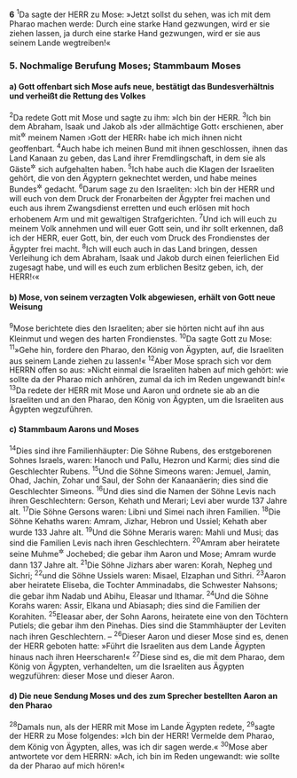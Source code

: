__6__
<sup>1</sup>Da sagte der HERR zu Mose: »Jetzt sollst du sehen, was ich mit dem Pharao machen werde: Durch eine starke Hand gezwungen, wird er sie ziehen lassen, ja durch eine starke Hand gezwungen, wird er sie aus seinem Lande wegtreiben!«

### 5. Nochmalige Berufung Moses; Stammbaum Moses

#### a) Gott offenbart sich Mose aufs neue, bestätigt das Bundesverhältnis und verheißt die Rettung des Volkes

<sup>2</sup>Da redete Gott mit Mose und sagte zu ihm: »Ich bin der HERR.
<sup>3</sup>Ich bin dem Abraham, Isaak und Jakob als ›der allmächtige Gott‹ erschienen, aber mit<sup title="oder: unter">&#x2732;</sup> meinem Namen ›Gott der HERR‹ habe ich mich ihnen nicht geoffenbart.
<sup>4</sup>Auch habe ich meinen Bund mit ihnen geschlossen, ihnen das Land Kanaan zu geben, das Land ihrer Fremdlingschaft, in dem sie als Gäste<sup title="oder: Fremdlinge">&#x2732;</sup> sich aufgehalten haben.
<sup>5</sup>Ich habe auch die Klagen der Israeliten gehört, die von den Ägyptern geknechtet werden, und habe meines Bundes<sup title="= meiner Bundeszusage">&#x2732;</sup> gedacht.
<sup>6</sup>Darum sage zu den Israeliten: ›Ich bin der HERR und will euch von dem Druck der Fronarbeiten der Ägypter frei machen und euch aus ihrem Zwangsdienst erretten und euch erlösen mit hoch erhobenem Arm und mit gewaltigen Strafgerichten.
<sup>7</sup>Und ich will euch zu meinem Volk annehmen und will euer Gott sein, und ihr sollt erkennen, daß ich der HERR, euer Gott, bin, der euch vom Druck des Frondienstes der Ägypter frei macht.
<sup>8</sup>Ich will euch auch in das Land bringen, dessen Verleihung ich dem Abraham, Isaak und Jakob durch einen feierlichen Eid zugesagt habe, und will es euch zum erblichen Besitz geben, ich, der HERR!‹«

#### b) Mose, von seinem verzagten Volk abgewiesen, erhält von Gott neue Weisung

<sup>9</sup>Mose berichtete dies den Israeliten; aber sie hörten nicht auf ihn aus Kleinmut und wegen des harten Frondienstes.
<sup>10</sup>Da sagte Gott zu Mose:
<sup>11</sup>»Gehe hin, fordere den Pharao, den König von Ägypten, auf, die Israeliten aus seinem Lande ziehen zu lassen!«
<sup>12</sup>Aber Mose sprach sich vor dem HERRN offen so aus: »Nicht einmal die Israeliten haben auf mich gehört: wie sollte da der Pharao mich anhören, zumal da ich im Reden ungewandt bin!«
<sup>13</sup>Da redete der HERR mit Mose und Aaron und ordnete sie ab an die Israeliten und an den Pharao, den König von Ägypten, um die Israeliten aus Ägypten wegzuführen.

#### c) Stammbaum Aarons und Moses

<sup>14</sup>Dies sind ihre Familienhäupter: Die Söhne Rubens, des erstgeborenen Sohnes Israels, waren: Hanoch und Pallu, Hezron und Karmi; dies sind die Geschlechter Rubens.
<sup>15</sup>Und die Söhne Simeons waren: Jemuel, Jamin, Ohad, Jachin, Zohar und Saul, der Sohn der Kanaanäerin; dies sind die Geschlechter Simeons.
<sup>16</sup>Und dies sind die Namen der Söhne Levis nach ihren Geschlechtern: Gerson, Kehath und Merari; Levi aber wurde 137 Jahre alt.
<sup>17</sup>Die Söhne Gersons waren: Libni und Simei nach ihren Familien.
<sup>18</sup>Die Söhne Kehaths waren: Amram, Jizhar, Hebron und Ussiel; Kehath aber wurde 133 Jahre alt.
<sup>19</sup>Und die Söhne Meraris waren: Mahli und Musi; das sind die Familien Levis nach ihren Geschlechtern.
<sup>20</sup>Amram aber heiratete seine Muhme<sup title="= Tante">&#x2732;</sup> Jochebed; die gebar ihm Aaron und Mose; Amram wurde dann 137 Jahre alt.
<sup>21</sup>Die Söhne Jizhars aber waren: Korah, Nepheg und Sichri;
<sup>22</sup>und die Söhne Ussiels waren: Misael, Elzaphan und Sithri.
<sup>23</sup>Aaron aber heiratete Eliseba, die Tochter Amminadabs, die Schwester Nahsons; die gebar ihm Nadab und Abihu, Eleasar und Ithamar.
<sup>24</sup>Und die Söhne Korahs waren: Assir, Elkana und Abiasaph; dies sind die Familien der Korahiten.
<sup>25</sup>Eleasar aber, der Sohn Aarons, heiratete eine von den Töchtern Putiels; die gebar ihm den Pinehas. Dies sind die Stammhäupter der Leviten nach ihren Geschlechtern. –
<sup>26</sup>Dieser Aaron und dieser Mose sind es, denen der HERR geboten hatte: »Führt die Israeliten aus dem Lande Ägypten hinaus nach ihren Heerscharen!«
<sup>27</sup>Diese sind es, die mit dem Pharao, dem König von Ägypten, verhandelten, um die Israeliten aus Ägypten wegzuführen: dieser Mose und dieser Aaron.

#### d) Die neue Sendung Moses und des zum Sprecher bestellten Aaron an den Pharao

<sup>28</sup>Damals nun, als der HERR mit Mose im Lande Ägypten redete,
<sup>29</sup>sagte der HERR zu Mose folgendes: »Ich bin der HERR! Vermelde dem Pharao, dem König von Ägypten, alles, was ich dir sagen werde.«
<sup>30</sup>Mose aber antwortete vor dem HERRN: »Ach, ich bin im Reden ungewandt: wie sollte da der Pharao auf mich hören!«